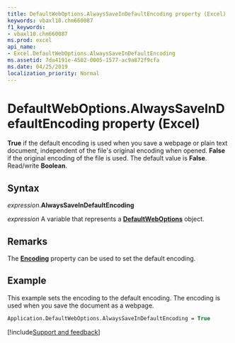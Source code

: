 ```yaml
---
title: DefaultWebOptions.AlwaysSaveInDefaultEncoding property (Excel)
keywords: vbaxl10.chm660087
f1_keywords:
- vbaxl10.chm660087
ms.prod: excel
api_name:
- Excel.DefaultWebOptions.AlwaysSaveInDefaultEncoding
ms.assetid: 7da4191e-4502-0005-1577-ac9a872f9cfa
ms.date: 04/25/2019
localization_priority: Normal
---
```



# DefaultWebOptions.AlwaysSaveInDefaultEncoding property (Excel)

**True** if the default encoding is used when you save a webpage or plain text document, independent of the file's original encoding when opened. **False** if the original encoding of the file is used. The default value is **False**. Read/write **Boolean**.


## Syntax

_expression_.**AlwaysSaveInDefaultEncoding**

_expression_ A variable that represents a **[DefaultWebOptions](Excel.DefaultWebOptions.md)** object.


## Remarks

The **[Encoding](Excel.DefaultWebOptions.Encoding.md)** property can be used to set the default encoding.


## Example

This example sets the encoding to the default encoding. The encoding is used when you save the document as a webpage.

```vb
Application.DefaultWebOptions.AlwaysSaveInDefaultEncoding = True
```




[!include[Support and feedback](~/includes/feedback-boilerplate.md)]